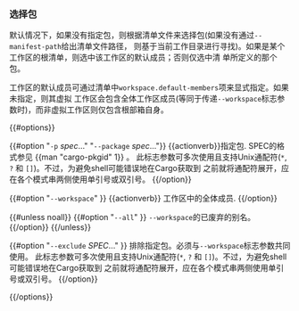 ### 选择包

默认情况下，如果没有指定包，则根据清单文件来选择包(如果没有通过`--manifest-path`给出清单文件路径，
则基于当前工作目录进行寻找)。如果是某个工作区的根清单，则选中该工作区的默认成员；否则仅选中清
单所定义的那个包。

工作区的默认成员可通过清单中`workspace.default-members`项来显式指定。如果未指定，则其虚拟
工作区会包含全体工作区成员(等同于传递`--workspace`标志参数时)，而非虚拟工作区则仅包含根部箱自身。

{{#options}}

{{#option "`-p` _spec_..." "`--package` _spec_..."}}
{{actionverb}}指定包. SPEC的格式参见 {{man "cargo-pkgid" 1}} 。
此标志参数可多次使用且支持Unix通配符(`*`, `?` 和 `[]`)。不过，为避免shell可能错误地在Cargo获取到
之前就将通配符展开，应在各个模式串两侧使用单引号或双引号。
{{/option}}

{{#option "`--workspace`" }}
{{actionverb}} 工作区中的全体成员.
{{/option}}

{{#unless noall}}
{{#option "`--all`" }}
`--workspace`的已废弃的别名。
{{/option}}
{{/unless}}

{{#option "`--exclude` _SPEC_..." }}
排除指定包。必须与`--workspace`标志参数共同使用。
此标志参数可多次使用且支持Unix通配符(`*`, `?` 和 `[]`)。不过，为避免shell可能错误地在Cargo获取到
之前就将通配符展开，应在各个模式串两侧使用单引号或双引号。
{{/option}}

{{/options}}
